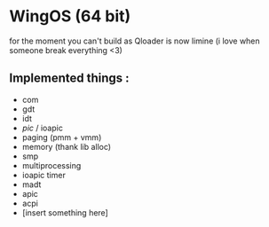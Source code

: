 # WingOS (64 bit)
for the moment you can't build as Qloader is now limine (i love when someone break everything <3)
## Implemented things :
 - com
 - gdt
 - idt
 - *pic* / ioapic
 - paging (pmm + vmm)
 - memory (thank lib alloc)
 - smp
 - multiprocessing
 - ioapic timer
 - madt 
 - apic 
 - acpi
 - \[insert something here]
 


